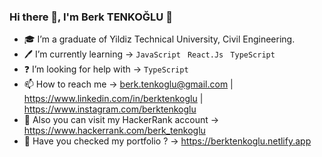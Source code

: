### Hi there 👋, I'm Berk TENKOĞLU 🤵

- 🎓 I’m a graduate of Yildiz Technical University, Civil Engineering.
- 🖊️ I’m currently learning -> ``` JavaScript  ``` ``` React.Js  ``` ``` TypeScript  ```
- ❓ I’m looking for help with -> ``` TypeScript ```
- 📫 How to reach me -> berk.tenkoglu@gmail.com | https://www.linkedin.com/in/berktenkoglu | https://www.instagram.com/berktenkoglu
- 💼 Also you can visit my HackerRank account -> https://www.hackerrank.com/berk_tenkoglu
- 💼 Have you checked my portfolio ? -> https://berktenkoglu.netlify.app
